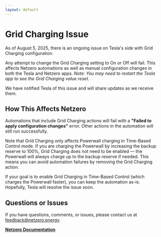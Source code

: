 ```yaml
---
layout: default
---
```


# Grid Charging Issue

As of August 5, 2025, there is an ongoing issue on Tesla's side with Grid Charging configuration.

Any attempt to change the Grid Charging setting to On or Off will fail. This affects Netzero automations
as well as manual configuration changes in both the Tesla and Netzero apps.
*Note: You may need to restart the Tesla app to see the Grid Charging value reset.*

We have notified Tesla of this issue and will share updates as we receive them.

## How This Affects Netzero

Automations that include Grid Charging actions will fail with a
**"Failed to apply configuration changes"** error. Other actions in the automation will still run successfully.

Note that Grid Charging only affects Powerwall charging in Time-Based Control mode. If you are charging
the Powerwall by increasing the backup reserve to 100%, Grid Charging does not need to be enabled —
the Powerwall will always charge up to the backup reserve if needed. This means you can avoid automation
failures by removing the Grid Charging action.

If your goal is to enable Grid Charging in Time-Based Control (which charges the Powerwall faster),
you can keep the automation as-is. Hopefully, Tesla will resolve the issue soon.

## Questions or Issues

If you have questions, comments, or issues, please contact us at [feedback@netzero.energy](mailto:feedback@netzero.energy).

**[Netzero Documentation](https://docs.netzero.energy)**
